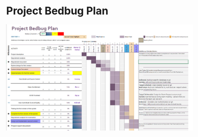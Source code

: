 
# Project Bedbug Plan

![ProjectPlan](https://github.com/riklauder/Bedbug/raw/master/ProjectPlanning/img/PlanNov19.png)
